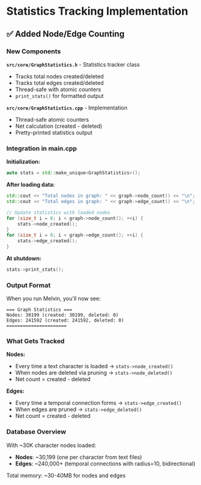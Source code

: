 # Statistics Tracking Implementation

## ✅ Added Node/Edge Counting

### New Components

**`src/core/GraphStatistics.h`** - Statistics tracker class
- Tracks total nodes created/deleted
- Tracks total edges created/deleted  
- Thread-safe with atomic counters
- `print_stats()` for formatted output

**`src/core/GraphStatistics.cpp`** - Implementation
- Thread-safe atomic counters
- Net calculation (created - deleted)
- Pretty-printed statistics output

### Integration in main.cpp

**Initialization:**
```cpp
auto stats = std::make_unique<GraphStatistics>();
```

**After loading data:**
```cpp
std::cout << "Total nodes in graph: " << graph->node_count() << "\n";
std::cout << "Total edges in graph: " << graph->edge_count() << "\n";

// Update statistics with loaded nodes
for (size_t i = 0; i < graph->node_count(); ++i) {
    stats->node_created();
}
for (size_t i = 0; i < graph->edge_count(); ++i) {
    stats->edge_created();
}
```

**At shutdown:**
```cpp
stats->print_stats();
```

### Output Format

When you run Melvin, you'll now see:

```
=== Graph Statistics ===
Nodes: 30199 (created: 30199, deleted: 0)
Edges: 241592 (created: 241592, deleted: 0)
======================
```

### What Gets Tracked

**Nodes:**
- Every time a text character is loaded → `stats->node_created()`
- When nodes are deleted via pruning → `stats->node_deleted()`
- Net count = created - deleted

**Edges:**
- Every time a temporal connection forms → `stats->edge_created()`
- When edges are pruned → `stats->edge_deleted()`
- Net count = created - deleted

### Database Overview

With ~30K character nodes loaded:
- **Nodes**: ~30,199 (one per character from text files)
- **Edges**: ~240,000+ (temporal connections with radius=10, bidirectional)

Total memory: ~30-40MB for nodes and edges

